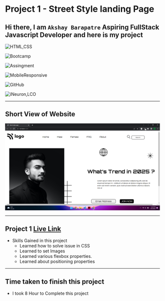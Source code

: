 # Project 1 - Street Style landing Page

## Hi there, I am `Akshay Barapatre` Aspiring FullStack Javascript Developer and here is my project  

![HTML,CSS](https://img.shields.io/badge/HTML-CSS-green)

![Bootcamp](https://img.shields.io/badge/Bootcampt-.-success)

![Assingment](https://img.shields.io/badge/Assingment-.-blueviolet)

![MobileResponsive](https://img.shields.io/badge/Mobile-Responsive-critical)

![GitHub](https://img.shields.io/badge/GIT-HUB-sucess)

![iNeuron,LCO](https://img.shields.io/badge/iNeuron-LCO-red)


---

## Short View of Website
![Desktop](./screenshot/01Project.png)

---

 
## Project 1 [Live Link](https://street-landing-page.netlify.app/)

-   Skills Gained in this project
    -   Learned how to solve issue in CSS
    -   Learned to set Images  
    -   Learned various flexbox properties.
    -   Learned about positioning properties
     

---

## Time taken to finish this project

-   I took 8 Hour to Complete this project


